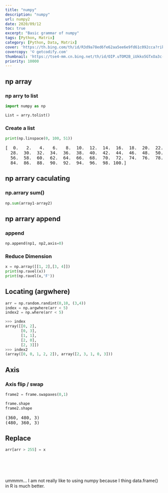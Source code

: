 ```yaml
---
title: "numpy"
description: "numpy"
url: numpy2
date: 2020/09/12
toc: true
excerpt: "Basic grammar of numpy"
tags: [Python, Matrix]
category: [Python, Data, Matrix]
cover: 'https://th.bing.com/th/id/R3d9a78ed6fe62aa5ee6e9fd61c092cca?rik=I7LX8qXniM2YLQ&riu=http%3a%2f%2fgetcodify.com%2fwp-content%2fuploads%2f2016%2f10%2fPython_logo.jpg&w=680'
covercopy: '© getcodify.com'
thumbnail: 'https://tse4-mm.cn.bing.net/th/id/OIP.uTOM2B_iUkko5GTxOa3c-wAAAA'
priority: 10000
---
```

## np array

###  np arry to list
```python
import numpy as np

List = arry.tolist()
```

### Create a list

```python
print(np.linspace(0, 100, 51))
```
<pre>
[  0.   2.   4.   6.   8.  10.  12.  14.  16.  18.  20.  22.  24.  26.
  28.  30.  32.  34.  36.  38.  40.  42.  44.  46.  48.  50.  52.  54.
  56.  58.  60.  62.  64.  66.  68.  70.  72.  74.  76.  78.  80.  82.
  84.  86.  88.  90.  92.  94.  96.  98. 100.]
</pre>

## np arrary caculating

###  np.arrary sum()
```python
np.sum(array1-array2)
```

##  np arrary append


###  append

```python
np.append(np1, np2,axis=0)
```

### Reduce Dimension

```python
x = np.array([[1, 2],[3, 4]])
print(np.ravel(x))      
print(np.ravel(x,'F'))  
```

## Locating (argwhere)


```python
arr = np.random.randint(0,10, (3,4))  
index = np.argwhere(arr < 5)
index2 = np.where(arr < 5)

>>> index
array([[0, 2],
       [0, 3],
       [1, 1],
       [2, 0],
       [2, 3]])
>>> index2
(array([0, 0, 1, 2, 2]), array([2, 3, 1, 0, 3]))
```

## Axis

### Axis flip / swap

```python
frame2 = frame.swapaxes(0,1)

frame.shape
frame2.shape
```
<pre>
(360, 480, 3)
(480, 360, 3)
</pre>

## Replace


```python
arr[arr > 255] = x
```

<br />
<br />
<br />
<br />ummmm... I am not really like to using numpy because I thing data.frame() in R is much better.
